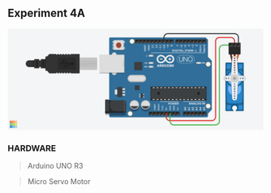 ## Experiment 4A
![Experiment 4a- Schematics](Experiment_4a.png "Blink")

### HARDWARE
> Arduino UNO R3

> Micro Servo Motor
